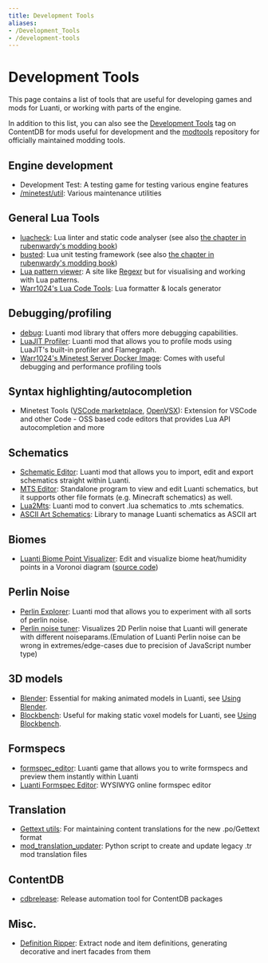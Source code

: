 ```yaml
---
title: Development Tools
aliases:
- /Development_Tools
- /development-tools
---
```


# Development Tools
This page contains a list of tools that are useful for developing games and mods for Luanti, or working with parts of the engine.

In addition to this list, you can also see the [Development Tools](https://content.luanti.org/packages/?tag=developer_tools) tag on ContentDB for mods useful for development and the [modtools](https://github.com/luanti-org/modtools) repository for officially maintained modding tools.

## Engine development
- Development Test: A testing game for testing various engine features
- [/minetest/util](https://github.com/luanti-org/luanti/tree/master/util): Various maintenance utilities

## General Lua Tools
- [luacheck](https://github.com/lunarmodules/luacheck): Lua linter and static code analyser (see also [the chapter in rubenwardy's modding book](https://rubenwardy.com/minetest_modding_book/en/quality/luacheck.html))
- [busted](https://olivinelabs.com/busted/): Lua unit testing framework (see also [the chapter in rubenwardy's modding book](https://rubenwardy.com/minetest_modding_book/en/quality/unit_testing.html))
- [Lua pattern viewer](https://gitspartv.github.io/lua-patterns/): A site like [Regexr](https://regexr.com/) but for visualising and working with Lua patterns.
- [Warr1024's Lua Code Tools](https://gitlab.com/Warr1024/luatools): Lua formatter & locals generator

## Debugging/profiling
- [debug](https://content.luanti.org/packages/LMD/dbg/): Luanti mod library that offers more debugging capabilities.
- [LuaJIT Profiler](https://content.luanti.org/packages/jwmhjwmh/jitprofiler/): Luanti mod that allows you to profile mods using LuaJIT's built-in profiler and Flamegraph.
- [Warr1024's Minetest Server Docker Image](https://gitlab.com/sztest/minetestserver): Comes with useful debugging and performance profiling tools

## Syntax highlighting/autocompletion
- Minetest Tools ([VSCode marketplace](https://marketplace.visualstudio.com/items?itemName=GreenXenith.minetest-tools), [OpenVSX](https://open-vsx.org/extension/GreenXenith/minetest-tools/)): Extension for VSCode and other Code - OSS based code editors that provides Lua API autocompletion and more

## Schematics
- [Schematic Editor](https://content.luanti.org/packages/Wuzzy/schemedit/): Luanti mod that allows you to import, edit and export schematics straight within Luanti.
- [MTS Editor](https://forum.luanti.org/viewtopic.php?f=14&t=23724): Standalone program to view and edit Luanti schematics, but it supports other file formats (e.g. Minecraft schematics) as well.
- [Lua2Mts](https://content.luanti.org/packages/Neuromancer/lua2mts/): Luanti mod to convert .lua schematics to .mts schematics.
- [ASCII Art Schematics](https://content.luanti.org/packages/Warr1024/aaschems/): Library to manage Luanti schematics as ASCII art

## Biomes
* [Luanti Biome Point Visualizer](https://wuzzy.codeberg.page/LiBPoV/): Edit and visualize biome heat/humidity points in a Voronoi diagram ([source code](https://codeberg.org/Wuzzy/LiBPoV))

## Perlin Noise
- [Perlin Explorer](https://content.luanti.org/packages/Wuzzy/perlin_explorer/): Luanti mod that allows you to experiment with all sorts of perlin noise.
- [Perlin noise tuner](https://codepen.io/treer/pen/gOPZyov?editors=0010): Visualizes 2D Perlin noise that Luanti will generate with different noiseparams.(Emulation of Luanti Perlin noise can be wrong in extremes/edge-cases due to precision of JavaScript number type)

## 3D models
- [Blender](https://www.blender.org/): Essential for making animated models in Luanti, see [Using Blender](/for-creators/models/using-blender/).
- [Blockbench](https://www.blockbench.net/): Useful for making static voxel models for Luanti, see [Using Blockbench](/using-blockbench/).

## Formspecs
- [formspec_editor](https://content.luanti.org/packages/Just_Visiting/formspec_editor/): Luanti game that allows you to write formspecs and preview them instantly within Luanti
- [Luanti Formspec Editor](https://luk3yx.gitlab.io/minetest-formspec-editor/): WYSIWYG online formspec editor

## Translation
- [Gettext utils](https://www.gnu.org/software/gettext/): For maintaining content translations for the new .po/Gettext format
- [mod_translation_updater](https://github.com/luanti-org/modtools/blob/main/mod_translation_updater.py): Python script to create and update legacy .tr mod translation files

## ContentDB
- [cdbrelease](https://gitlab.com/sztest/cdbrelease): Release automation tool for ContentDB packages

## Misc.
- [Definition Ripper](https://gitlab.com/sztest/defripper): Extract node and item definitions, generating decorative and inert facades from them
